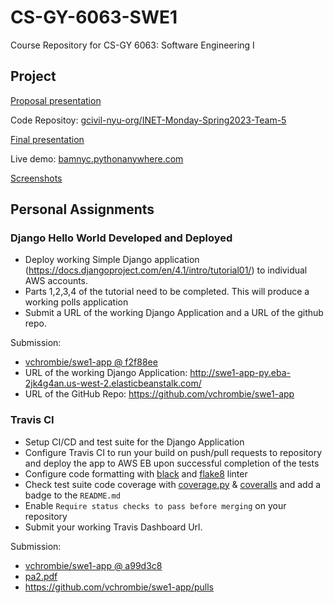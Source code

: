 # CS-GY-6063-SWE1
Course Repository for CS-GY 6063: Software Engineering I

## Project

[Proposal presentation](./bam-proposal-presentation.pdf)

Code Repositoy: [gcivil-nyu-org/INET-Monday-Spring2023-Team-5](https://github.com/gcivil-nyu-org/INET-Monday-Spring2023-Team-5)

[Final presentation](./bam-final-presentation.pdf)

Live demo: [bamnyc.pythonanywhere.com](https://bamnyc.pythonanywhere.com/)

[Screenshots](./screenshots.md)

## Personal Assignments

### Django Hello World Developed and Deployed

- Deploy working Simple Django application (https://docs.djangoproject.com/en/4.1/intro/tutorial01/) to individual AWS accounts.
- Parts 1,2,3,4 of the tutorial need to be completed. This will produce a working polls application
- Submit a URL of the working Django Application and a URL of the github repo.

Submission:
- [vchrombie/swe1-app @ f2f88ee](https://github.com/vchrombie/swe1-app/tree/f2f88eeb29d7867a3f3a4e1993f28e785478959d)
- URL of the working Django Application: http://swe1-app-py.eba-2jk4g4an.us-west-2.elasticbeanstalk.com/
- URL of the GitHub Repo: https://github.com/vchrombie/swe1-app

### Travis CI

- Setup CI/CD and test suite for the Django Application
- Configure Travis CI to run your build on push/pull requests to repository and deploy the app to AWS EB upon successful completion of the tests
- Configure code formatting with [black](https://github.com/psf/black) and [flake8](https://flake8.pycqa.org/en/latest/) linter
- Check test suite code coverage with [coverage.py](https://coverage.readthedocs.io/) & [coveralls](https://coveralls.io/) and add a badge to the `README.md`
- Enable `Require status checks to pass before merging` on your repository
- Submit your working Travis Dashboard Url.

Submission:
- [vchrombie/swe1-app @ a99d3c8](https://github.com/vchrombie/swe1-app/tree/a99d3c866cc42b34305ca99a4469691b7a2f4b07)
- [pa2.pdf](./personal-assignment-2.pdf)
- https://github.com/vchrombie/swe1-app/pulls
